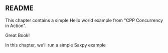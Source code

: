 ## README

This chapter contains a simple Hello world example from 
"CPP Concurrency in Action". 

Great Book!

In this chapter, we'll run a simple Saxpy example
